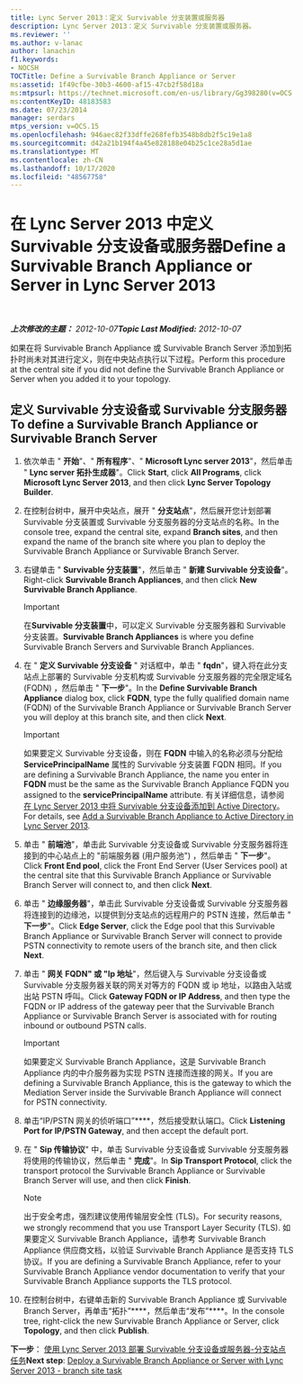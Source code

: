 ```yaml
---
title: Lync Server 2013：定义 Survivable 分支装置或服务器
description: Lync Server 2013：定义 Survivable 分支装置或服务器。
ms.reviewer: ''
ms.author: v-lanac
author: lanachin
f1.keywords:
- NOCSH
TOCTitle: Define a Survivable Branch Appliance or Server
ms:assetid: 1f49cfbe-30b3-4600-af15-47cb2f58d18a
ms:mtpsurl: https://technet.microsoft.com/en-us/library/Gg398280(v=OCS.15)
ms:contentKeyID: 48183583
ms.date: 07/23/2014
manager: serdars
mtps_version: v=OCS.15
ms.openlocfilehash: 946aec82f33dffe268fefb3548b8db2f5c19e1a8
ms.sourcegitcommit: d42a21b194f4a45e828188e04b25c1ce28a5d1ae
ms.translationtype: MT
ms.contentlocale: zh-CN
ms.lasthandoff: 10/17/2020
ms.locfileid: "48567758"
---
```

# <a name="define-a-survivable-branch-appliance-or-server-in-lync-server-2013"></a><span data-ttu-id="47ed5-103">在 Lync Server 2013 中定义 Survivable 分支设备或服务器</span><span class="sxs-lookup"><span data-stu-id="47ed5-103">Define a Survivable Branch Appliance or Server in Lync Server 2013</span></span>

<div data-xmlns="http://www.w3.org/1999/xhtml">

<div class="topic" data-xmlns="http://www.w3.org/1999/xhtml" data-msxsl="urn:schemas-microsoft-com:xslt" data-cs="https://msdn.microsoft.com/">

<div data-asp="https://msdn2.microsoft.com/asp">



</div>

<div id="mainSection">

<div id="mainBody">

<span> </span>

<span data-ttu-id="47ed5-104">_**上次修改的主题：** 2012-10-07_</span><span class="sxs-lookup"><span data-stu-id="47ed5-104">_**Topic Last Modified:** 2012-10-07_</span></span>

<span data-ttu-id="47ed5-105">如果在将 Survivable Branch Appliance 或 Survivable Branch Server 添加到拓扑时尚未对其进行定义，则在中央站点执行以下过程。</span><span class="sxs-lookup"><span data-stu-id="47ed5-105">Perform this procedure at the central site if you did not define the Survivable Branch Appliance or Server when you added it to your topology.</span></span>

<div>

## <a name="to-define-a-survivable-branch-appliance-or-survivable-branch-server"></a><span data-ttu-id="47ed5-106">定义 Survivable 分支设备或 Survivable 分支服务器</span><span class="sxs-lookup"><span data-stu-id="47ed5-106">To define a Survivable Branch Appliance or Survivable Branch Server</span></span>

1.  <span data-ttu-id="47ed5-107">依次单击 " **开始**"、" **所有程序**"、" **Microsoft Lync server 2013**"，然后单击 " **Lync server 拓扑生成器**"。</span><span class="sxs-lookup"><span data-stu-id="47ed5-107">Click **Start**, click **All Programs**, click **Microsoft Lync Server 2013**, and then click **Lync Server Topology Builder**.</span></span>

2.  <span data-ttu-id="47ed5-108">在控制台树中，展开中央站点，展开 " **分支站点**"，然后展开您计划部署 Survivable 分支装置或 Survivable 分支服务器的分支站点的名称。</span><span class="sxs-lookup"><span data-stu-id="47ed5-108">In the console tree, expand the central site, expand **Branch sites**, and then expand the name of the branch site where you plan to deploy the Survivable Branch Appliance or Survivable Branch Server.</span></span>

3.  <span data-ttu-id="47ed5-109">右键单击 " **Survivable 分支装置**"，然后单击 " **新建 Survivable 分支设备**"。</span><span class="sxs-lookup"><span data-stu-id="47ed5-109">Right-click **Survivable Branch Appliances**, and then click **New Survivable Branch Appliance**.</span></span>
    
    <div>
    

    > [!IMPORTANT]  
    > <span data-ttu-id="47ed5-110">在<STRONG>Survivable 分支装置</STRONG>中，可以定义 Survivable 分支服务器和 Survivable 分支装置。</span><span class="sxs-lookup"><span data-stu-id="47ed5-110"><STRONG>Survivable Branch Appliances</STRONG> is where you define Survivable Branch Servers and Survivable Branch Appliances.</span></span>

    
    </div>

4.  <span data-ttu-id="47ed5-111">在 " **定义 Survivable 分支设备** " 对话框中，单击 " **fqdn**"，键入将在此分支站点上部署的 Survivable 分支机构或 Survivable 分支服务器的完全限定域名 (FQDN) ，然后单击 " **下一步**"。</span><span class="sxs-lookup"><span data-stu-id="47ed5-111">In the **Define Survivable Branch Appliance** dialog box, click **FQDN**, type the fully qualified domain name (FQDN) of the Survivable Branch Appliance or Survivable Branch Server you will deploy at this branch site, and then click **Next**.</span></span>
    
    <div>
    

    > [!IMPORTANT]  
    > <span data-ttu-id="47ed5-112">如果要定义 Survivable 分支设备，则在 <STRONG>FQDN</STRONG> 中输入的名称必须与分配给 <STRONG>ServicePrincipalName</STRONG> 属性的 Survivable 分支装置 FQDN 相同。</span><span class="sxs-lookup"><span data-stu-id="47ed5-112">If you are defining a Survivable Branch Appliance, the name you enter in <STRONG>FQDN</STRONG> must be the same as the Survivable Branch Appliance FQDN you assigned to the <STRONG>servicePrincipalName</STRONG> attribute.</span></span> <span data-ttu-id="47ed5-113">有关详细信息，请参阅 <A href="lync-server-2013-add-a-survivable-branch-appliance-to-active-directory.md">在 Lync Server 2013 中将 Survivable 分支设备添加到 Active Directory</A>。</span><span class="sxs-lookup"><span data-stu-id="47ed5-113">For details, see <A href="lync-server-2013-add-a-survivable-branch-appliance-to-active-directory.md">Add a Survivable Branch Appliance to Active Directory in Lync Server 2013</A>.</span></span>

    
    </div>

5.  <span data-ttu-id="47ed5-114">单击 " **前端池**"，单击此 Survivable 分支设备或 Survivable 分支服务器将连接到的中心站点上的 "前端服务器 (用户服务池") ，然后单击 " **下一步**"。</span><span class="sxs-lookup"><span data-stu-id="47ed5-114">Click **Front End pool**, click the Front End Server (User Services pool) at the central site that this Survivable Branch Appliance or Survivable Branch Server will connect to, and then click **Next**.</span></span>

6.  <span data-ttu-id="47ed5-115">单击 " **边缘服务器**"，单击此 Survivable 分支设备或 Survivable 分支服务器将连接到的边缘池，以提供到分支站点的远程用户的 PSTN 连接，然后单击 " **下一步**"。</span><span class="sxs-lookup"><span data-stu-id="47ed5-115">Click **Edge Server**, click the Edge pool that this Survivable Branch Appliance or Survivable Branch Server will connect to provide PSTN connectivity to remote users of the branch site, and then click **Next**.</span></span>

7.  <span data-ttu-id="47ed5-116">单击 " **网关 FQDN" 或 "Ip 地址**"，然后键入与 Survivable 分支设备或 Survivable 分支服务器关联的网关对等方的 FQDN 或 ip 地址，以路由入站或出站 PSTN 呼叫。</span><span class="sxs-lookup"><span data-stu-id="47ed5-116">Click **Gateway FQDN or IP Address**, and then type the FQDN or IP address of the gateway peer that the Survivable Branch Appliance or Survivable Branch Server is associated with for routing inbound or outbound PSTN calls.</span></span>
    
    <div>
    

    > [!IMPORTANT]  
    > <span data-ttu-id="47ed5-117">如果要定义 Survivable Branch Appliance，这是 Survivable Branch Appliance 内的中介服务器为实现 PSTN 连接而连接的网关。</span><span class="sxs-lookup"><span data-stu-id="47ed5-117">If you are defining a Survivable Branch Appliance, this is the gateway to which the Mediation Server inside the Survivable Branch Appliance will connect for PSTN connectivity.</span></span>

    
    </div>

8.  <span data-ttu-id="47ed5-118">单击“IP/PSTN 网关的侦听端口”\*\*\*\*，然后接受默认端口。</span><span class="sxs-lookup"><span data-stu-id="47ed5-118">Click **Listening Port for IP/PSTN Gateway**, and then accept the default port.</span></span>

9.  <span data-ttu-id="47ed5-119">在 " **Sip 传输协议**" 中，单击 Survivable 分支设备或 Survivable 分支服务器将使用的传输协议，然后单击 " **完成**"。</span><span class="sxs-lookup"><span data-stu-id="47ed5-119">In **Sip Transport Protocol**, click the transport protocol the Survivable Branch Appliance or Survivable Branch Server will use, and then click **Finish**.</span></span>
    
    <div>
    

    > [!NOTE]  
    > <span data-ttu-id="47ed5-120">出于安全考虑，强烈建议使用传输层安全性 (TLS)。</span><span class="sxs-lookup"><span data-stu-id="47ed5-120">For security reasons, we strongly recommend that you use Transport Layer Security (TLS).</span></span> <span data-ttu-id="47ed5-121">如果要定义 Survivable Branch Appliance，请参考 Survivable Branch Appliance 供应商文档，以验证 Survivable Branch Appliance 是否支持 TLS 协议。</span><span class="sxs-lookup"><span data-stu-id="47ed5-121">If you are defining a Survivable Branch Appliance, refer to your Survivable Branch Appliance vendor documentation to verify that your Survivable Branch Appliance supports the TLS protocol.</span></span>

    
    </div>

10. <span data-ttu-id="47ed5-122">在控制台树中，右键单击新的 Survivable Branch Appliance 或 Survivable Branch Server，再单击“拓扑”\*\*\*\*，然后单击“发布”\*\*\*\*。</span><span class="sxs-lookup"><span data-stu-id="47ed5-122">In the console tree, right-click the new Survivable Branch Appliance or Server, click **Topology**, and then click **Publish**.</span></span>

<span data-ttu-id="47ed5-123">**下一步**： [使用 Lync Server 2013 部署 Survivable 分支设备或服务器-分支站点任务](lync-server-2013-deploy-a-survivable-branch-appliance-or-server-branch-site-task.md)</span><span class="sxs-lookup"><span data-stu-id="47ed5-123">**Next step**: [Deploy a Survivable Branch Appliance or Server with Lync Server 2013 - branch site task](lync-server-2013-deploy-a-survivable-branch-appliance-or-server-branch-site-task.md)</span></span>

</div>

</div>

<span> </span>

</div>

</div>

</div>

